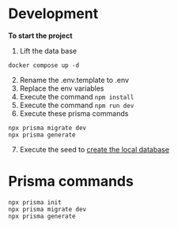 # Development

**To start the project**

1. Lift the data base

```
docker compose up -d
```

2. Rename the .env.template to .env
3. Replace the env variables
4. Execute the command `npm install`
5. Execute the command `npm run dev`
6. Execute these prisma commands

```
npx prisma migrate dev
npx prisma generate
```

7. Execute the seed to [create the local database](localhost:3000/api/seed)

# Prisma commands

```
npx prisma init
npx prisma migrate dev
npx prisma generate
```
